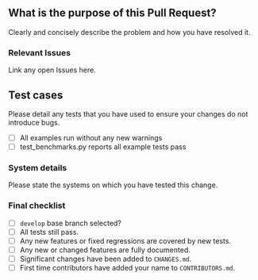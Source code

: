 
<!--
Thank your for contributing to QuakeMigrate!
Please fill out the sections below.
-->

## What is the purpose of this Pull Request? 
Clearly and concisely describe the problem and how you have resolved it.

### Relevant Issues
Link any open Issues here.

## Test cases
Please detail any tests that you have used to ensure your changes do not introduce bugs.

- [ ] All examples run without any new warnings
- [ ] test_benchmarks.py reports all example tests pass

### System details
Please state the systems on which you have tested this change.

### Final checklist
- [ ] `develop` base branch selected?
- [ ] All tests still pass.
- [ ] Any new features or fixed regressions are covered by new tests.
- [ ] Any new or changed features are fully documented.
- [ ] Significant changes have been added to `CHANGES.md`.
- [ ] First time contributors have added your name to `CONTRIBUTORS.md`.
